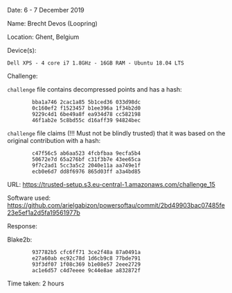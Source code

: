 Date: 6 - 7 December 2019

Name: Brecht Devos (Loopring)

Location: Ghent, Belgium

Device(s):

```
Dell XPS - 4 core i7 1.8GHz - 16GB RAM - Ubuntu 18.04 LTS
```

Challenge:

`challenge` file contains decompressed points and has a hash:
```
        bba1a746 2cac1a85 5b1ced36 033d98dc
        0c160ef2 f1523457 b1ee396a 1f34b2d0
        9229c4d1 6be49a8f ea934d78 cc582198
        46f1ab2e 5c8bd55c d16aff39 94824bec
```

`challenge` file claims (!!! Must not be blindly trusted) that it was based on the original contribution with a hash:
```
        c47f56c5 ab6aa523 4fcbfbaa 9ecfa5b4 
        50672e7d 65a276bf c31f3b7e 43ee65ca 
        9f7c2ad1 5cc3a5c2 2040e11a aa749e1f 
        ecb0e6d7 dd8f6976 865d03ff a3a4bd85
```

URL: https://trusted-setup.s3.eu-central-1.amazonaws.com/challenge_15

Software used: https://github.com/arielgabizon/powersoftau/commit/2bd49903bac07485fe23e5ef1a2d5fa19561977b

Response:

Blake2b:
```
        937782b5 cfc6ff71 3ce2f48a 87a0491a 
        e27a60ab ec92c78d 1d6cb9c8 77bde791 
        93f3df07 1f08c369 b1e08e57 2eee2729 
        ac1e6d57 c4d7eeee 9c44e8ae a832872f  
```

Time taken: 2 hours
